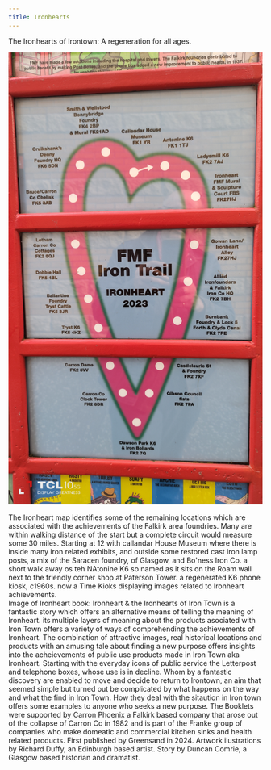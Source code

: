 ```yaml
---
title: Ironhearts
---
```


The Ironhearts of Irontown: A regeneration for all ages.

![Ironheart map](../images/Ironheartmap.jpg)


The Ironheart map identifies some of the remaining locations which are associated with the achievements of the Falkirk area foundries. Many are within walking distance of the start but a complete circuit would measure some 30 miles. Starting at 12 with callandar House Museum where there is inside many iron related exhibits, and outside some restored cast iron lamp posts, a mix of the Saracen foundry, of Glasgow, and Bo'ness Iron Co. a short walk away os teh NAtonine K6 so named as it sits on the Roam wall next to the friendly corner shop at Paterson Tower. a regenerated K6 phone kiosk, c1960s. now a Time Kioks displaying images related to Ironheart achievements.     
Image of Ironheart book:
Ironheart & the Ironhearts of Iron Town is a fantastic story which offers an alternative means of telling the meaning of Ironheart. its multiple layers of meaning about the products asociated with Iron Town offers a variety of ways of comprehending the achievements of Ironheart. The combination of attractive images, real historical locations and products with an amusing tale about finding a new purpose offers insights into the acheievements of public use products made in Iron Town aka Ironheart. Starting with the everyday icons of public service the Letterpost and telephone boxes, whose use is in decline. Whom by a fantastic discovery are enabled to move and decide to return to Irontown, an aim that seemed simple but turned out be complicated by what happens on the way and what the find in Iron Town. How they deal with the sitaution in Iron town offers some examples to anyone who seeks a new purpose. 
The Booklets were supported by Carron Phoenix a Falkirk based company that arose out of the collapse of Carron Co in 1982 and is part of the Franke group of companies who make domeatic and commercial kitchen sinks and health related products. First published by Greensand in 2024. 
Artwork ilustrations by Richard Duffy, an Edinburgh based artist.
Story by Duncan Comrie, a Glasgow based historian and dramatist.
